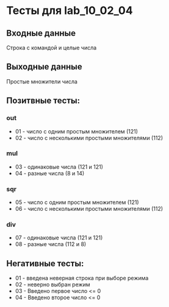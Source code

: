# Тесты для lab_10_02_04

## Входные данные
Строка с командой и целые числа

## Выходные данные
Простые множители числа

## Позитвные тесты:
### out
- 01 - число с одним простым множителем (121)
- 02 - число с несколькими простыми множителями (112)
### mul
- 03 - одинаковые числа (121 и 121)
- 04 - разные числа (8 и 14)
### sqr
- 05 - число с одним простым множителем (121)
- 06 - число с несколькими простыми множителями (112)
### div
- 07 - одинаковые числа (121 и 121)
- 08 - разные числа (112 и 8)

## Негативные тесты:
- 01 - введена неверная строка при выборе режима
- 02 - неверно выбран режим
- 03 - Введено первое число <= 0
- 04 - Введено второе число <= 0
